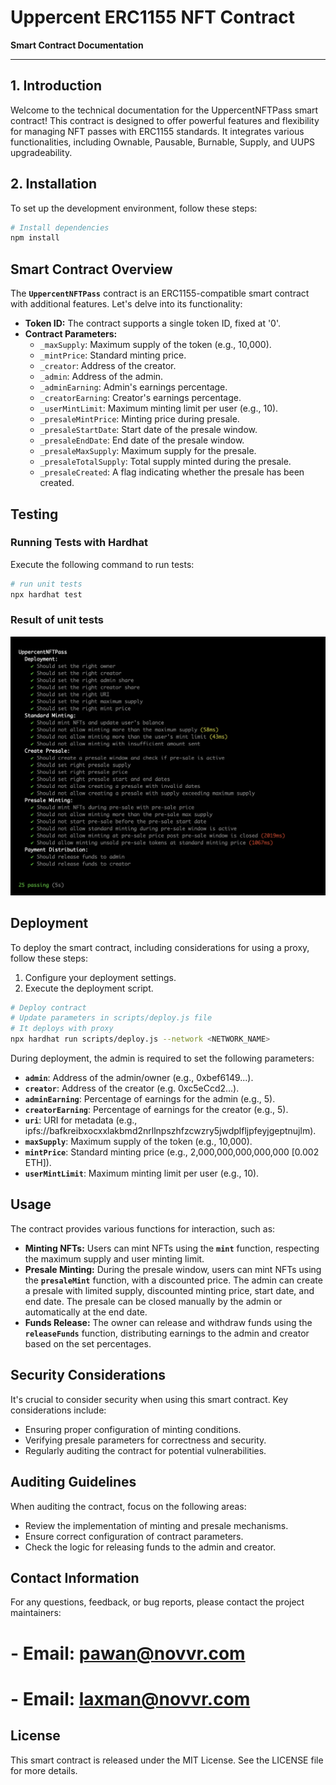 # Uppercent ERC1155 NFT Contract

**Smart Contract Documentation**

---

## **1. Introduction**

Welcome to the technical documentation for the UppercentNFTPass smart contract! This contract is designed to offer powerful features and flexibility for managing NFT passes with ERC1155 standards. It integrates various functionalities, including Ownable, Pausable, Burnable, Supply, and UUPS upgradeability.

## **2. Installation**

To set up the development environment, follow these steps:

```bash
# Install dependencies
npm install
```

## **Smart Contract Overview**

The **`UppercentNFTPass`** contract is an ERC1155-compatible smart contract with additional features. Let's delve into its functionality:

- **Token ID:** The contract supports a single token ID, fixed at '0'.
- **Contract Parameters:**
    - `_maxSupply`: Maximum supply of the token (e.g., 10,000).
    - `_mintPrice`: Standard minting price.
    - `_creator`: Address of the creator.
    - `_admin`: Address of the admin.
    - `_adminEarning`: Admin's earnings percentage.
    - `_creatorEarning`: Creator's earnings percentage.
    - `_userMintLimit`: Maximum minting limit per user (e.g., 10).
    - `_presaleMintPrice`: Minting price during presale.
    - `_presaleStartDate`: Start date of the presale window.
    - `_presaleEndDate`: End date of the presale window.
    - `_presaleMaxSupply`: Maximum supply for the presale.
    - `_presaleTotalSupply`: Total supply minted during the presale.
    - `_presaleCreated`: A flag indicating whether the presale has been created.

## **Testing**

### **Running Tests with Hardhat**

Execute the following command to run tests:

```bash
# run unit tests
npx hardhat test
```
### Result of unit tests

![App Screenshot](/assets/tests.png?raw=true "Result of unit tests")

## **Deployment**

To deploy the smart contract, including considerations for using a proxy, follow these steps:

1. Configure your deployment settings.
2. Execute the deployment script.

```bash
# Deploy contract
# Update parameters in scripts/deploy.js file
# It deploys with proxy
npx hardhat run scripts/deploy.js --network <NETWORK_NAME>
```

During deployment, the admin is required to set the following parameters:

- **`admin`**: Address of the admin/owner (e.g., 0xbef6149...).
- **`creator`**: Address of the creator (e.g. 0xc5eCcd2...).
- **`adminEarning`**: Percentage of earnings for the admin (e.g., 5).
- **`creatorEarning`**: Percentage of earnings for the creator (e.g., 5).
- **`uri`**: URI for metadata (e.g., ipfs://bafkreibxocxxlakbmd2nrllnpszhfzcwzry5jwdplfljpfeyjgeptnujlm).
- **`maxSupply`**: Maximum supply of the token (e.g., 10,000).
- **`mintPrice`**: Standard minting price (e.g., 2,000,000,000,000,000 [0.002 ETH]).
- **`userMintLimit`**: Maximum minting limit per user (e.g., 10).

## **Usage**

The contract provides various functions for interaction, such as:

- **Minting NFTs:** Users can mint NFTs using the **`mint`** function, respecting the maximum supply and user minting limit.
- **Presale Minting:** During the presale window, users can mint NFTs using the **`presaleMint`** function, with a discounted price. The admin can create a presale with limited supply, discounted minting price, start date, and end date. The presale can be closed manually by the admin or automatically at the end date.
- **Funds Release:** The owner can release and withdraw funds using the **`releaseFunds`** function, distributing earnings to the admin and creator based on the set percentages.

## **Security Considerations**

It's crucial to consider security when using this smart contract. Key considerations include:

- Ensuring proper configuration of minting conditions.
- Verifying presale parameters for correctness and security.
- Regularly auditing the contract for potential vulnerabilities.

## **Auditing Guidelines**

When auditing the contract, focus on the following areas:

- Review the implementation of minting and presale mechanisms.
- Ensure correct configuration of contract parameters.
- Check the logic for releasing funds to the admin and creator.

## **Contact Information**

For any questions, feedback, or bug reports, please contact the project maintainers:

# - Email: [pawan@novvr.com](mailto:pawan@novvr.com)
# - Email: [laxman@novvr.com](mailto:laxman@novvr.com)

## **License**

This smart contract is released under the MIT License. See the LICENSE file for more details.